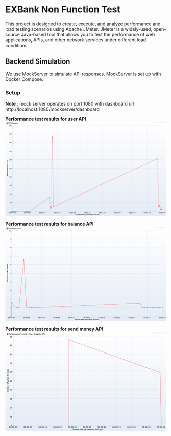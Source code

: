 # EXBank Non Function Test

This project is designed to create, execute, and analyze performance and load testing scenarios using Apache JMeter. JMeter is a widely-used, open-source Java-based tool that allows you to test the performance of web applications, APIs, and other network services under different load conditions.

## Backend Simulation

We use [MockServer](https://www.mock-server.com/) to simulate API responses. MockServer is set up with Docker Compose.

### Setup

**Note** : mock server operates on port 1080 with dashboard url http://localhost:1080/mockserver/dashboard

**Performance test results for user API**
![Execution proof](/balance%20api%20results.png)

**Performance test results for balance API**
![Execution proof](/send%20money%20results.png)

**Performance test results for send money API**
![Execution proof](/user%20api%20results.png)
